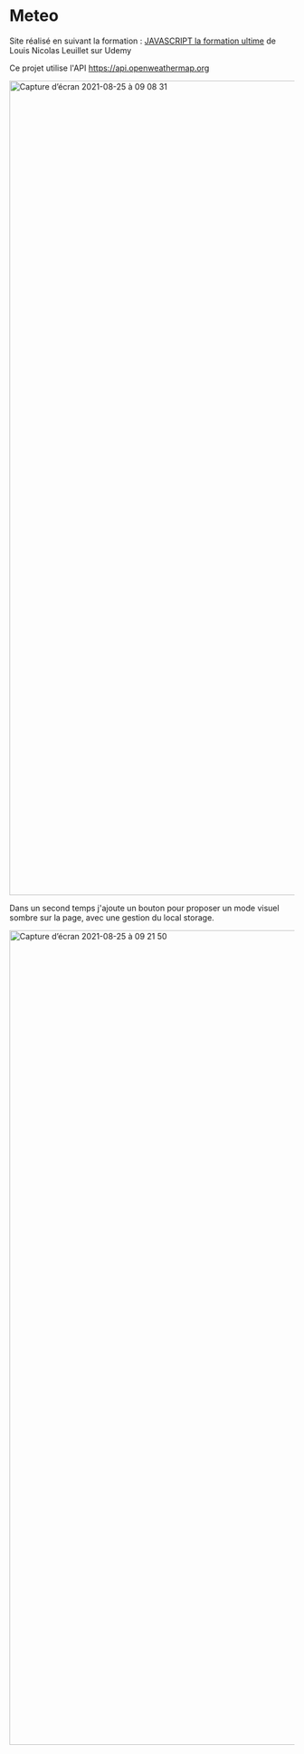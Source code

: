 
# Meteo

Site réalisé en suivant la formation : [JAVASCRIPT la formation ultime](https://www.udemy.com/course/javascript-la-formation-ultime/) de Louis Nicolas Leuillet sur Udemy

Ce projet utilise l'API https://api.openweathermap.org

<img width="1440" alt="Capture d’écran 2021-08-25 à 09 08 31" src="https://user-images.githubusercontent.com/81558396/130742948-885f537c-ad2b-4591-93ac-323b249beba0.png">


Dans un second temps j'ajoute un bouton pour proposer un mode visuel sombre sur la page, avec une gestion du local storage.

<img width="1440" alt="Capture d’écran 2021-08-25 à 09 21 50" src="https://user-images.githubusercontent.com/81558396/130744899-0ccb533a-efba-4e0a-b248-f3bff1c4e6db.png">

